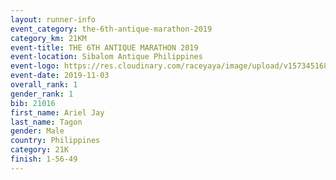 ```yaml
---
layout: runner-info 
event_category: the-6th-antique-marathon-2019 
category_km: 21KM 
event-title: THE 6TH ANTIQUE MARATHON 2019 
event-location: Sibalom Antique Philippines 
event-logo: https://res.cloudinary.com/raceyaya/image/upload/v1573451689/logo/antique-marathon-2019_xvgf0s.jpg 
event-date: 2019-11-03 
overall_rank: 1
gender_rank: 1
bib: 21016
first_name: Ariel Jay
last_name: Tagon
gender: Male
country: Philippines
category: 21K
finish: 1-56-49
---
```

